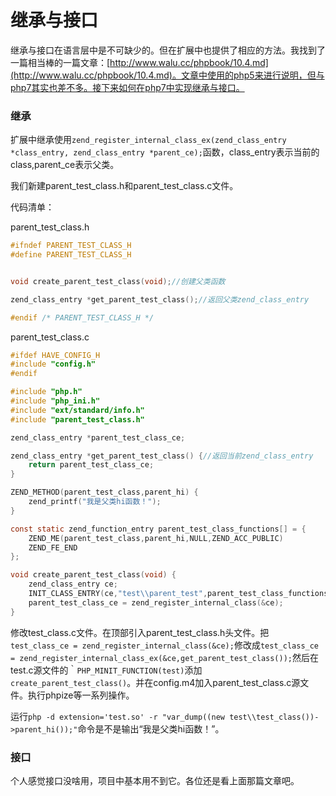 # 继承与接口

继承与接口在语言层中是不可缺少的。但在扩展中也提供了相应的方法。我找到了一篇相当棒的一篇文章：[http://www.walu.cc/phpbook/10.4.md](http://www.walu.cc/phpbook/10.4.md)。文章中使用的php5来进行说明，但与php7其实也差不多。接下来如何在php7中实现继承与接口。

### 继承

扩展中继承使用`zend_register_internal_class_ex(zend_class_entry *class_entry, zend_class_entry *parent_ce);`函数，class_entry表示当前的class,parent_ce表示父类。

我们新建parent_test_class.h和parent_test_class.c文件。

代码清单：

parent_test_class.h

```c
#ifndef PARENT_TEST_CLASS_H
#define PARENT_TEST_CLASS_H


void create_parent_test_class(void);//创建父类函数

zend_class_entry *get_parent_test_class();//返回父类zend_class_entry

#endif /* PARENT_TEST_CLASS_H */
```

parent_test_class.c

```c
#ifdef HAVE_CONFIG_H
#include "config.h"
#endif

#include "php.h"
#include "php_ini.h"
#include "ext/standard/info.h"
#include "parent_test_class.h"

zend_class_entry *parent_test_class_ce;

zend_class_entry *get_parent_test_class() {//返回当前zend_class_entry
    return parent_test_class_ce;
}

ZEND_METHOD(parent_test_class,parent_hi) {
    zend_printf("我是父类hi函数！");
}

const static zend_function_entry parent_test_class_functions[] = {
    ZEND_ME(parent_test_class,parent_hi,NULL,ZEND_ACC_PUBLIC)
    ZEND_FE_END
};

void create_parent_test_class(void) {
    zend_class_entry ce;
    INIT_CLASS_ENTRY(ce,"test\\parent_test",parent_test_class_functions);
    parent_test_class_ce = zend_register_internal_class(&ce);
}
```

修改test_class.c文件。在顶部引入parent_test_class.h头文件。把`test_class_ce = zend_register_internal_class(&ce);`修改成`test_class_ce = zend_register_internal_class_ex(&ce,get_parent_test_class());`然后在test.c源文件的｀`PHP_MINIT_FUNCTION(test)`添加`create_parent_test_class()`。并在config.m4加入parent_test_class.c源文件。执行phpize等一系列操作。

运行`php -d extension='test.so' -r "var_dump((new test\\test_class())->parent_hi());"`命令是不是输出“我是父类hi函数！”。



### 接口

个人感觉接口没啥用，项目中基本用不到它。各位还是看上面那篇文章吧。

